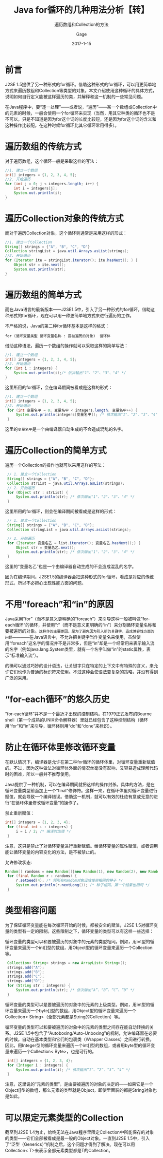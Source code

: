 ﻿---
layout:     post
title:      Java for循环的几种用法分析【转】
subtitle:   遍历数组和Collection的方法
date:       2017-1-15
author:     Gage
header-img: img/post-bg-lyrnl.jpg
catalog: true
tags:
    - java
    - java 学习
---

# 前言

J2SE 1.5提供了另一种形式的for循环。借助这种形式的for循环，可以用更简单地方式来遍历数组和Collection等类型的对象。本文介绍使用这种循环的具体方式，说明如何自行定义能被这样遍历的类，并解释和这一机制的一些常见问题。

在Java程序中，要“逐一处理”――或者说，“遍历”――某一个数组或Collection中的元素的时候，一般会使用一个for循环来实现（当然，用其它种类的循环也不是不可以，只是不知道是因为for这个词的长度比较短，还是因为for这个词的含义和这种操作比较配，在这种时候for循环比其它循环常用得多）。

# 遍历数组的传统方式

对于遍历数组，这个循环一般是采取这样的写法：

```java
//1. 建立一个数组
int[] integers = {1, 2, 3, 4, 5};
//2. 开始遍历
for (int j = 0; j < integers.length; i++) {
    int i = integers[j];
    System.out.println(i);
}
```
# 遍历Collection对象的传统方式

而对于遍历Collection对象，这个循环则通常是采用这样的形式：

```java
//1. 建立一个Collection
String[] strings = {"A", "B", "C", "D"}
Collection stringList = java.util.Arrays.asList(strings);
//2. 开始遍历
for (Iterator ite = stringList.iterator(); ite.hasNext(); ) {
    Object str = ite.next();
    System.out.println(str);
}
```

# 遍历数组的简单方式

而在Java语言的最新版本――J2SE1.5中，引入了另一种形式的for循环。借助这种形式的for循环，现在可以用一种更简单地方式来进行遍历的工作。

不严格的说，Java的第二种for循环基本是这样的格式：

 `for (循环变量类型 循环变量名称 : 要被遍历的对象)  循环体`

借助这种语法，遍历一个数组的操作就可以采取这样的简单写法：
```java
//1. 建立一个数组
int[] integers = {1, 2, 3, 4, 5};
//2. 开始遍历
for (int i : integers) {
    System.out.println(i);/* 依次输出"1"、"2"、"3"、"4" */
}
```
这里所用的for循环，会在编译期间被看成是这样的形式：
```java
//1. 建立一个数组
int[] integers = {1, 2, 3, 4, 5};
//2. 开始遍历
 for (int 变量名甲 = 0; 变量名甲 < integers.length; 变量名甲++) {
     System.out.println(integers[变量名甲]); /* 依次输出"1"、"2"、"3"、"4" */
 }
```
这里的`变量名甲`是一个由编译器自动生成的不会造成混乱的名字。

# 遍历Collection的简单方式

遍历一个Collection的操作也就可以采用这样的写法：

```java
 // 1. 建立一个Collection
 String[] strings = {"A", "B", "C", "D"};
 Collection strList = java.util.Arrays.asList(strings);
 // 2. 开始遍历
 for (Object str : strList) {
     System.out.println(str); /* 依次输出"1"、"2"、"3"、"4" */
 }
```

这里所用的for循环，则会在编译期间被看成是这样的形式：
```java
 // 1. 建立一个Collection
 String[] strings = {"A", "B", "C", "D"};
 Collection stringList = java.util.Arrays.asList(strings);

 // 2. 开始遍历
 for (Iterator 变量名乙 = list.iterator(); 变量名乙.hasNext();) {
     Object str = 变量名乙.next();
     System.out.println(str); /* 依次输出"1"、"2"、"3"、"4" */
 }
```

这里的“变量名乙”也是一个由编译器自动生成的不会造成混乱的名字。

因为在编译期间，J2SE1.5的编译器会把这种形式的for循环，看成是对应的传统形式，所以不必担心出现性能方面的问题。

# 不用“foreach”和“in”的原因

Java采用“for”（而不是意义更明确的“foreach”）来引导这种一般被叫做“for-each循环”的循环，并使用“:”（而不是意义更明确的“in”）来分割循环变量名称和要被遍历的对象。`这样作的主要原因，是为了避免因为引入新的关键字，造成兼容性方面的问题`————在Java语言中，不允许把关键字当作变量名来使用，虽然使用“foreach”这名字的情况并不是非常多，但是“in”却是一个经常用来表示输入流的名字（例如java.lang.System类里，就有一个名字叫做“in”的static属性，表示“标准输入流”）。

的确可以通过巧妙的设计语法，让关键字只在特定的上下文中有特殊的含义，来允许它们也作为普通的标识符来使用。不过这种会使语法变复杂的策略，并没有得到广泛的采用。

# “for-each循环”的悠久历史

“for-each循环”并不是一个最近才出现的控制结构。在1979正式发布的Bourne shell（第一个成熟的UNIX命令解释器）里就已经包含了这种控制结构（循环用“for”和“in”来引导，循环体则用“do”和“done”来标识）。

# 防止在循环体里修改循环变量
在默认情况下，编译器是允许在第二种for循环的循环体里，对循环变量重新赋值的。不过，因为这种做法对循环体外面的情况丝毫没有影响，又容易造成理解代码时的困难，所以一般并不推荐使用。

Java提供了一种机制，可以在编译期间就把这样的操作封杀。具体的方法，是在循环变量类型前面加上一个“final”修饰符。这样一来，在循环体里对循环变量进行赋值，就会导致一个编译错误。借助这一机制，就可以有效的杜绝有意或无意的进行“在循环体里修改循环变量”的操作了。

禁止重新赋值：
```java
int[] integers = {1, 2, 3, 4};
 for (final int i : integers) {
     i = i / 2; /* 编译时出错 */
 }
```
注意，这只是禁止了对循环变量进行重新赋值。给循环变量的属性赋值，或者调用能让循环变量的内容变化的方法，是不被禁止的。

允许修改状态:
```java
Random[] randoms = new Random[]{new Random(1), new Random(2), new Random(3)};
 for (final Random r : randoms) {
     r.setSeed(4); /* 将所有Random对象设成使用相同的种子 */
     System.out.println(r.nextLong()); /* 种子相同，第一个结果也相同 */
 }
```

# 类型相容问题
为了保证循环变量能在每次循环开始的时候，都被安全的赋值，J2SE 1.5对循环变量的类型有一定的限制。这些限制之下，循环变量的类型可以有这样一些选择：

循环变量的类型可以和要被遍历的对象中的元素的类型相同。例如，用int型的循环变量来遍历一个int[]型的数组，用Object型的循环变量来遍历一个Collection等。

```java
 Collection< String> strings = new ArrayList< String>();
 strings.add("A");
 strings.add("B");
 strings.add("C");
 strings.add("D");
 for (String str : integers) {
     System.out.println(str); /* 依次输出“A”、“B”、“C”、“D” */
 }

```
循环变量的类型可以是要被遍历的对象中的元素的上级类型。例如，用int型的循环变量来遍历一个byte[]型的数组，用Object型的循环变量来遍历一个Collection< String>（全部元素都是String的Collection）等。

循环变量的类型可以和要被遍历的对象中的元素的类型之间存在能自动转换的关系。J2SE 1.5中包含了“Autoboxing/Auto-Unboxing”的机制，允许编译器在必要的时候，自动在基本类型和它们的包裹类（Wrapper Classes）之间进行转换。因此，用Integer型的循环变量来遍历一个int[]型的数组，或者用byte型的循环变量来遍历一个Collection< Byte>，也是可行的。

```java
 int[] integers = {1, 2, 3, 4};
 for (Integer i : integers) {
     System.out.println(i); /* 依次输出“1”、“2”、“3”、“4” */
 }
```

注意，这里说的“元素的类型”，是由要被遍历的对象的决定的――如果它是一个Object[]型的数组，那么元素的类型就是Object，即使里面装的都是String对象也是如此。

# 可以限定元素类型的Collection

截至到J2SE 1.4为止，始终无法在Java程序里限定Collection中所能保存的对象的类型――它们全部被看成是最一般的Object对象。一直到J2SE 1.5中，引入了“泛型（Generics）”机制之后，这个问题才得到了解决。现在可以用Collection< T>来表示全部元素类型都是T的Collection。